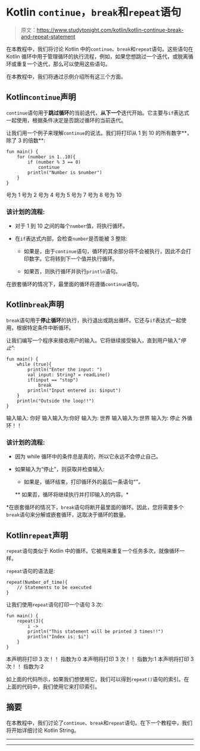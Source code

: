 # Kotlin `continue`，`break`和`repeat`语句

> 原文：<https://www.studytonight.com/kotlin/kotlin-continue-break-and-repeat-statement>

在本教程中，我们将讨论 Kotlin 中的`continue`、`break`和`repeat`语句。这些语句在 Kotlin 循环中用于管理循环的执行流程，例如，如果您想跳过一个迭代，或脱离循环或重复一个迭代，那么可以使用这些语句。

在本教程中，我们将通过示例介绍所有这三个方面。

## Kotlin`continue`声明

`continue`语句用于**跳过循环**的当前迭代，**从下一个**迭代开始。它主要与`if`表达式一起使用，根据条件决定是否跳过循环的当前迭代。

让我们用一个例子来理解`continue`的说法。我们将打印从 1 到 10 的所有数字**，除了 3 的倍数**:

```
fun main() {
    for (number in 1..10){
        if (number % 3 == 0)
            continue
        println("Number is $number")
    }
}
```

号为 1
号为 2
号为 4
号为 5
号为 7
号为 8
号为 10

### 该计划的流程:

*   对于 1 到 10 之间的每个`number`值，将执行循环。

*   在`if`表达式内部，会检查`number`是否能被 3 整除:

    *   如果是，由于`continue`语句，循环的其余部分将不会被执行，因此不会打印数字。它将转到下一个值并执行循环。

    *   如果否，则执行循环并执行`println`语句。

在嵌套循环的情况下，最里面的循环将遵循`continue`语句。

## Kotlin`break`声明

`break`语句用于**停止循环**的执行，执行退出或跳出循环。它还与`if`表达式一起使用，根据特定条件中断循环。

让我们编写一个程序来接收用户的输入。它将继续接受输入，直到用户输入“*停止*”:

```
fun main() {
    while (true){
        println("Enter the input: ")
        val input: String? = readLine()
        if(input == "stop")
            break
        println("Input entered is: $input")
    }
    println("Outside the loop!!")
}
```

输入输入:
你好
输入输入为:你好
输入为:
世界
输入输入为:世界
输入为:
停止
外循环！！

### 该计划的流程:

*   因为 while 循环中的条件总是真的，所以它永远不会停止自己。

*   如果输入为“停止”，则获取并检查输入:

    *   如果是，循环结束，打印循环外的最后一条语句“*”。*

    **   如果否，循环将继续执行并打印输入的内容。* 

 *在嵌套循环的情况下，`break`语句将断开最里面的循环。因此，您将需要多个`break`语句来分解或嵌套循环，这取决于循环的数量。

## Kotlin`repeat`声明

`repeat`语句类似于 Kotlin 中的循环。它被用来重复一个任务多次，就像循环一样。

`repeat`语句的语法是:

```
repeat(Number_of_time){
    // Statements to be executed
}
```

让我们使用`repeat`语句打印一个语句 3 次:

```
fun main() {
    repeat(3){
        i ->
        println("This statement will be printed 3 times!!")
        println("Index is: $i")
    }
}
```

本声明将打印 3 次！！
指数为:0
本声明将打印 3 次！！
指数为:1
本声明将打印 3 次！！
指数为:2

如上面的代码所示，如果我们想使用它，我们可以得到`repeat()`语句的索引。在上面的代码中，我们使用它来打印索引。

## 摘要

在本教程中，我们讨论了`continue`、`break`和`repeat`语句。在下一个教程中，我们将开始详细讨论 Kotlin String。

* * *

* * **